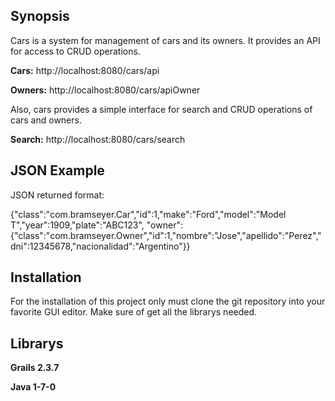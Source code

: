 ## Synopsis

Cars is a system for management of cars and its owners. It provides an API for access to CRUD operations.

**Cars:**
http://localhost:8080/cars/api

**Owners:**
http://localhost:8080/cars/apiOwner

Also, cars provides a simple interface for search and CRUD operations of cars and owners.

**Search:**
http://localhost:8080/cars/search


## JSON Example
JSON returned format:

{"class":"com.bramseyer.Car","id":1,"make":"Ford","model":"Model T","year":1909,"plate":"ABC123",
"owner":{"class":"com.bramseyer.Owner","id":1,"nombre":"Jose","apellido":"Perez","dni":12345678,"nacionalidad":"Argentino"}}


## Installation

For the installation of this project only must clone the git repository into your favorite GUI editor.
Make sure of get all the librarys needed.


## Librarys

**Grails 2.3.7**

**Java 1-7-0**